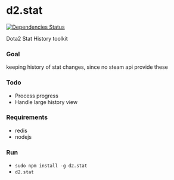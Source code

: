 # d2.stat
[![Dependencies Status](https://david-dm.org/metaory/d2.stat)](https://david-dm.org/metaory/d2.stat)

Dota2 Stat History toolkit

### Goal
keeping history of stat changes, since no steam api provide these

### Todo
 * Process progress
 * Handle large history view


### Requirements
 * redis
 * nodejs

### Run
* <code>sudo npm install -g d2.stat</code>
* <code>d2.stat</code>

